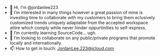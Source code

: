- 👋 Hi, I’m @jordanlee223
- 👀 I’m interested in many things however a great passion of mine is investing time to collaborate with my customers to bring them eclusively customized trends uniquely adaptable from the accepted workspace attire which comply while never hinder oppurtinities to self-express. 
- 🌱 I’m currently learning SourceCode... ugh.
- 💞️ I’m looking to collaborate on any public/private programs that promote locally and internationally.
- 📫 How to get in touch: JordanLee.223@icloud.com

<!---
jordanlee223/jordanlee223 is a ✨ special ✨ repository because its `README.md` (this file) appears on your GitHub profile.
You can click the Preview link to take a look at your changes.
--->
